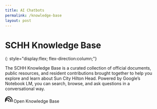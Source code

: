 ```yaml
---
title: AI Chatbots
permalink: /knowledge-base
layout: post
---
```


# SCHH Knowledge Base
{: style="display:flex; flex-direction:column;"}

The SCHH Knowledge Base is a curated collection of official documents, public resources, and resident contributions brought together to help you explore and learn about Sun City Hilton Head. Powered by Google’s Notebook LM, you can search, browse, and ask questions in a conversational way.

<sl-button variant="primary" href="nblm" style="align-self:center; width:auto;">
<img src="notebooklm.svg" slot="prefix">
Open Knowledge Base
</sl-button>
